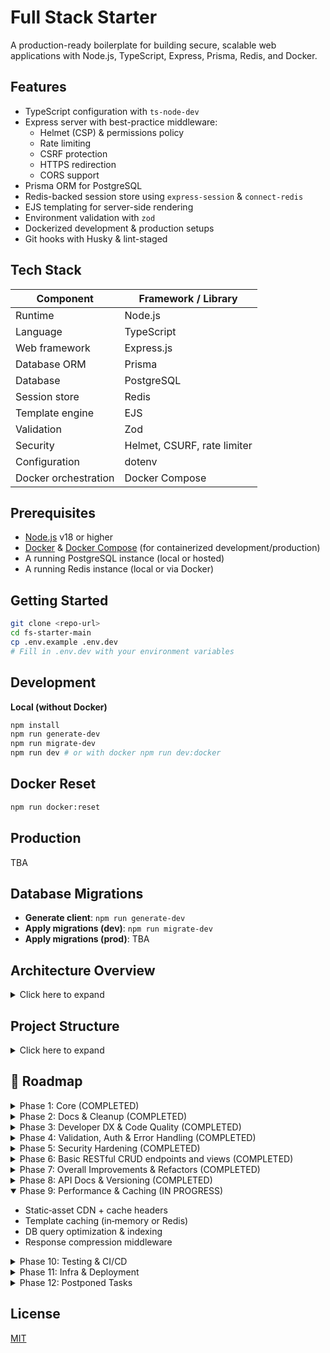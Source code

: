 # Full Stack Starter

A production-ready boilerplate for building secure, scalable web applications with Node.js, TypeScript, Express, Prisma, Redis, and Docker.

## Features

- TypeScript configuration with `ts-node-dev`
- Express server with best-practice middleware:
  - Helmet (CSP) & permissions policy
  - Rate limiting
  - CSRF protection
  - HTTPS redirection
  - CORS support
- Prisma ORM for PostgreSQL
- Redis-backed session store using `express-session` & `connect-redis`
- EJS templating for server-side rendering
- Environment validation with `zod`
- Dockerized development & production setups
- Git hooks with Husky & lint-staged

## Tech Stack

| Component            | Framework / Library         |
| -------------------- | --------------------------- |
| Runtime              | Node.js                     |
| Language             | TypeScript                  |
| Web framework        | Express.js                  |
| Database ORM         | Prisma                      |
| Database             | PostgreSQL                  |
| Session store        | Redis                       |
| Template engine      | EJS                         |
| Validation           | Zod                         |
| Security             | Helmet, CSURF, rate limiter |
| Configuration        | dotenv                      |
| Docker orchestration | Docker Compose              |

## Prerequisites

- [Node.js](https://nodejs.org/) v18 or higher
- [Docker](https://www.docker.com/) & [Docker Compose](https://docs.docker.com/compose/) (for containerized development/production)
- A running PostgreSQL instance (local or hosted)
- A running Redis instance (local or via Docker)

## Getting Started

```bash
git clone <repo-url>
cd fs-starter-main
cp .env.example .env.dev
# Fill in .env.dev with your environment variables
```

## Development

**Local (without Docker)**

```bash
npm install
npm run generate-dev
npm run migrate-dev
npm run dev # or with docker npm run dev:docker

```

## Docker Reset

```bash
npm run docker:reset

```

## Production

TBA

## Database Migrations

- **Generate client**: `npm run generate-dev`
- **Apply migrations (dev)**: `npm run migrate-dev`
- **Apply migrations (prod)**: TBA

## Architecture Overview

<details>
<summary>Click here to expand</summary>

This project follows a **Clean, Layered Architecture** (also known as n-tier or Onion Architecture). This approach cleanly separates concerns into discrete layers, making the codebase more maintainable, testable, and scalable.

```text
Client
  ↓
Express & Middleware
(src/index.ts + src/middlewares)
  ↓
Routing → Controllers
(src/api & src/web)
  ↓
Services
(src/domains/*/services.ts)            ← Business logic
  ↓
Repositories
(src/domains/*/repositories.ts)       ← Data-access abstraction
  ↓
Prisma Client & Redis
(src/infrastructures/*)               ← Concrete adapters
```

---

### 1. Presentation Layer

**Purpose:** Handle HTTP concerns (routing, validation, request/response shaping, and view rendering).

- **Entry Point** (`src/index.ts`)

  - Bootstraps Express, applies global middleware (Helmet, CORS, rate-limit, CSRF, HTTPS redirect), and mounts API & Web routers.

- **API Routes** (`src/api/v1/…`)

  - Versioned JSON endpoints under `/api/v1`.
  - Each resource (e.g. `sessions`, `users`) has:
  - `router.ts` – defines routes.
  - `controllers.ts` – handles request/response, calls services.
  - `schemas.ts` – Zod schemas for validation.

- **Web Routes** (`src/web/…`)

  - EJS-based server-rendered views in `components/` and `pages/`.
  - `router.ts` and `controllers.ts` render pages (e.g. login, register, admin).

---

### 2. Domain Layer

**Purpose:** Encapsulate core business rules and use-case logic, independent of web or database frameworks.

- **Services** (`src/domains/{sessions,users}/services.ts`)

  - Orchestrate use cases (e.g. “register user”, “create session”).

- **Repositories** (`src/domains/{sessions,users}/repositories.ts`)

  - Define abstract data-access methods (e.g. `findByEmail`, `createSession`).

> These modules never import Express, HTTP, or view libraries—only plain TypeScript/JavaScript.

---

### 3. Infrastructure Layer

**Purpose:** Provide concrete implementations for external systems (database, cache, sessions, etc.).

- **Database** (`src/infrastructures/db.ts`)

  - Exports a singleton Prisma client connected to PostgreSQL.

- **Cache / Session Store** (`src/infrastructures/redis-client.ts`)

  - Exports a Redis client for `express-session`.

- **Security & Ops**

  - Centralized CORS policies (`cors.ts`), Content Security Policy headers (`csp.ts`), and graceful shutdown logic (`shutdown.ts`).

> Repositories import these adapters to persist and retrieve data.

---

### 4. Cross-Cutting Concerns

**Purpose:** Shared utilities and middleware used across multiple layers.

- **Errors** (`src/errors/…`)

  - Custom HTTP error classes (`custom-errors.ts`) and Prisma-specific error mappings (`prisma-errors.ts`).

- **Middleware** (`src/middlewares/…`)

  - Error handling (`api-error-handler.ts`), async wrapper (`async-handler.ts`), permission checks, view-locals injection, etc.

- **Utilities** (`src/utils/…`)

  - Common helpers (e.g. error formatting, enums).

- **Configuration** (`src/config/env.ts`)

  - Loads and validates environment variables via Zod, exposing a typed `config` object.

---

## Request Flow (Example)

1. **HTTP & Middleware**

   - Incoming request → global middleware (security, parsing)

2. **Routing**

   - URL & method determine whether to hit an API or Web router.

3. **Controller**

   - Validates input (Zod), calls the appropriate Service, sends JSON or renders an EJS view.

4. **Service**

   - Implements business logic, calls Repository methods.

5. **Repository**

   - Calls Prisma or Redis to persist/retrieve data.

6. **Response**

   - Data bubbles back through Service → Controller → client.

---

## Benefits of This Architecture

1. **Separation of Concerns**

   - Each layer has a single responsibility, simplifying both comprehension and maintenance.

2. **Testability**

   - Services and repositories can be unit-tested in isolation by mocking out infrastructure adapters.

3. **Scalability**

   - Add new interfaces (e.g. GraphQL) or swap out Prisma for another ORM with minimal impact on core business logic.

4. **Maintainability**

   - Clear folder boundaries guide contributors:

     - **`domains/`** for business logic
     - **`api/`** / **`web/`** for endpoints
     - **`infrastructures/`** for external integrations

</details>

## Project Structure

<details>
<summary>Click here to expand</summary>

## Project Structure

```plaintext
- .dockerignore
- .env.example
- .gitignore
- .husky/
  - commit-msg
  - pre-commit
- .lintstagedrc.json
- .prettierignore
- .prettierrc
- Dockerfile.dev
- Dockerfile.prod
- README.md
- commitlint.config.js
- docker-compose.dev.yaml
- docker-compose.prod.yaml
- eslint.config.mjs
- package.json
- package-lock.json
- tsconfig.json
- prisma/
  - schema.prisma
  - migrations/
    - ...
- src/
  - index.ts
  - api/
    - v1/
      - router.ts
      - sessions/
        - controllers.ts
        - router.ts
        - schemas.ts
      - users/
        - controllers.ts
        - router.ts
        - schemas.ts
  - config/
    - env.ts
  - domains/
    - sessions/
      - repositories.ts
      - services.ts
    - users/
      - repositories.ts
      - services.ts
  - errors/
    - custom-errors.ts
    - prisma-errors.ts
  - infrastructures/
    - cors.ts
    - csp.ts
    - db.ts
    - redis-client.ts
    - shutdown.ts
  - middlewares/
    - api-error-handler.ts
    - async-handler.ts
    - https-redirect.ts
    - permission-policy.ts
    - rate-limiter.ts
    - session.ts
    - validation.ts
    - view-locals.ts
  - utils/
    - api-error-responder.ts
    - enums.ts
  - web/
    - components/
      - footer.ejs
      - header.ejs
    - pages/
      - 404.ejs
      - 500.ejs
      - admin.ejs
      - csrf-error.ejs
      - home.ejs
      - layout.ejs
      - login.ejs
      - register.ejs
    - public/
      - css/
        - login.css
        - register.css
        - reset.css
    - router.ts
    - controllers.ts
```

</details>

## 🚀 Roadmap

<details>
<summary>Phase 1: Core (COMPLETED)</summary>

- **Public GitHub repo**  
  – Comprehensive `README.md` with run/build instructions, `.env.example`, visible TODO/Roadmap.
- **TypeScript + Node.js + Express**  
  – ES‑module setup, `tsconfig.json`, dev/build/npm scripts (`dev`, `build`, `start`, `dev:docker`).
- **Clean, Layered Architecture**  
  – `/src/routes → controllers → services → repositories → Prisma client`  
  – Shared **utils** (`asyncHandler`, custom errors), centralized **config** loader.
- **Prisma ORM**  
  – Type‑safe models, migrations, singleton client.
- **Hybrid Web + API**  
  – EJS‑templated pages, plus `/api` JSON endpoints.
- **Modular Routing**  
  – Distinct `web` vs `api` routers; plug‑and‑play controllers.
- **Security Foundations**  
  – Helmet for headers (custom CSP on `/`), global error handler, production‑only rate limiter.
- **DevOps‑Ready**  
  – Docker‑first: dev/prod `Dockerfile`s + Compose files (`docker-compose.dev.yaml`, `docker-compose.prod.yaml`), `dev:docker` script.
- **Environment Safety**  
  – dotenv (`.env.dev`, `.env.prod`, `.env.example`).
- **Linting & Formatting**  
  – ESLint + Prettier, Husky pre‑commit hook, commitlint (format & lint).
- **Static Assets & Lifecycle**  
  – `express.static` support, well‑defined npm lifecycle scripts.
- Centralize HTTP error classes → map in global handler
- **HTTP Error hierarchy**: implement `BadRequestError`, `NotFoundError`, etc. subclasses
</details>

<details>
<summary>Phase 2: Docs & Cleanup (COMPLETED)</summary>

- Sync **README** → code (all existing routes, remove “projects”/“blog” stubs)
- Orphaned views: implement or delete `projects.ejs`/`blog.ejs`
- Add ASCII/folder diagram of `/src/{routes,controllers,services,repositories,utils,config,views}`
- **Factor EJS layout partials**: extract shared header/footer into partials
- **Ensure middleware ordering**: register `helmet()`, `cors()`, etc. before body‑parsers and routes
</details>

<details>
<summary>Phase 3: Developer DX & Code Quality (COMPLETED)</summary>

- **Path Aliases** (`@controllers/*`, `@services/*`, etc.) → refactor deep imports
- ESLint/Prettier lockdown on `.ts`, `.ejs`, `.json` via Husky
- **Install & configure lint‑staged** for faster, scoped pre‑commit checks
</details>

<details>
<summary>Phase 4: Validation, Auth & Error Handling (COMPLETED)</summary>

- Request schemas (Zod or Joi) for auth, user, future CRUD
- **Config validation at startup**: use Zod/Joi to validate `process.env` on boot
- **Type‑safe config exports**: wrap validated env in a typed config object
- **Prisma type reuse**: leverage generated `Prisma.*` types instead of custom interfaces
- **Prisma connection handling**: ensure singleton client disconnects gracefully on shutdown
  </details>

<details>
<summary>Phase 5: Security Hardening (COMPLETED)</summary>

- CSRF (`csurf`) on all web forms; inject tokens in EJS
  - **DRY shared view data**: add middleware to inject common `res.locals` (user session,user info, CSRF tokens) into all renders
- CORS lock‑down to known origins
- HTTPS‑only enforcement in production
- Secure cookies/sessions (`secure`, `httpOnly`, `sameSite`)
- Different helmets for API and WEB
</details>

<details>
<summary>Phase 6: Basic RESTful CRUD endpoints and views (COMPLETED)</summary>

- Create Register page (basic UI)
- Create Login page (basic UI)
- Session restful endpoint
- User restful endpoint
- Add an auth requiring page
- Route guard for api
- Route guard for web

</details>

<details>
<summary>Phase 7: Overall Improvements & Refactors (COMPLETED)</summary>

- Add prisma errors into error handling middleware
- Domain Layer Purity ? There is leak
- Change file organization
- Update README.md
- Refactor error structure from string[] to Record<string, string>
- Make sure all the middlewares in index.ts and router files are working as intended
- Sanitize Data to Prevent Injection Attacks
- Structured logging (Pino for JSON output, log levels)
- Add retry strategy to redis client
</details>

<details>
<summary>Phase 8: API Docs & Versioning (COMPLETED)</summary>

- OpenAPI/Swagger spec (`/docs/openapi.yaml`) + Swagger UI at `/docs`
- **API versioning strategy**: mount routes under `/api/v1`, update docs accordingly
</details>

<details open>
<summary>Phase 9: Performance & Caching (IN PROGRESS)</summary>

- Static‑asset CDN + cache headers
- Template caching (in‑memory or Redis)
- DB query optimization & indexing
- Response compression middleware
</details>

<details>
<summary>Phase 10: Testing & CI/CD</summary>

- **Unit tests** (Jest) for services & repositories (mocking Prisma)
- **Integration tests** (Supertest) on web & API routes
- Code‑coverage threshold enforcement
- **Split App vs. Server**: extract `app.ts` (Express app) and `server.ts` (boot) for testability
- **GitHub Actions**: on PR → lint/build/test/coverage; on merge → build & push Docker images
- Semantic Release (CHANGELOG, version bump, GitHub Release)
- Remember to add test script for graceful DB shutdown in index.ts
</details>
<details>
<summary>Phase 11: Infra & Deployment</summary>

- Multi‑stage Docker builds for minimal images
- **NGINX**: reverse‑proxy configuration & SSL termination
- **pgAdmin**: containerized database management
- **Container & DB health checks**: ensure app and database readiness & liveness
- **Database backups**: scheduled dumps & point‑in‑time recovery
- Kubernetes + Helm charts (Deployment, Service, Ingress)
- Terraform (DB, cache, LB)
- Blue/Green or canary deploy strategy
</details>

<details>
<summary>Phase 12: Postponed Tasks</summary>
- `/metrics` endpoint for Prometheus
- health-check endpoint to monitor Redis availability.
- Sentry integration + alerting
- Persistent session with express session
- Document Docker Compose usage
- Add how to run in prod into README.md
- Add how to deploy into README.md
- **Docker Live Reload --watch** Docker doesn't live reload FE. Fix it.
- **Transaction boundaries**: wrap multi‑step operations in `prisma.$transaction(…)`
- different entry points for api and web
- Infrastructure vs Middleware. Some files are misplaced.
</details>

## License

[MIT](https://chatgpt.com/c/LICENSE)
